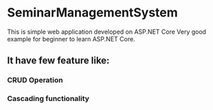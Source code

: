 # SeminarManagementSystem
This is simple web application developed on ASP.NET Core
Very good example for beginner to learn ASP.NET Core.
## It have few feature like:
### CRUD Operation 
### Cascading functionality
